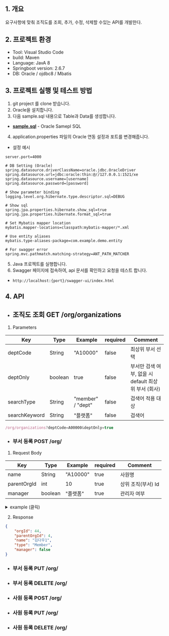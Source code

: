 ## 1. 개요

요구사항에 맞춰 조직도를 조회, 추가, 수정, 삭제할 수있는 API를 개발한다.

## 2. 프로젝트 환경

- Tool: Visual Studio Code
- build: Maven
- Language: JavA 8
- Springboot version: 2.6.7
- DB: Oracle / ojdbc8 / Mbatis 


## 3. 프로젝트 실행 및 테스트 방법

1. git project 를 clone 받습니다.
2. Oracle을 설치합니다.
3. 다음 sample.sql 내용으로 Table과 Data를 생성합니다.
- __[sample.sql](https://github.com/jyos1426/daou-exam/blob/master/sample.sql)__ - Oracle Samepl SQL
4. application.properties 파일의 Oracle 연동 설정과 포트를 변경해줍니다.
- 설정 예시
```
server.port=4000

# DB Setting (Oracle)
spring.datasource.driverClassName=oracle.jdbc.OracleDriver
spring.datasource.url=jdbc:oracle:thin:@//127.0.0.1:1521/xe
spring.datasource.username=[username]
spring.datasource.password=[password]

# Show parameter binding
logging.level.org.hibernate.type.descriptor.sql=DEBUG

# Show sql
spring.jpa.properties.hibernate.show_sql=true
spring.jpa.properties.hibernate.format_sql=true

# Set Mybatis mapper location
mybatis.mapper-locations=classpath:mybatis-mapper/*.xml

# Use entity aliases
mybatis.type-aliases-package=com.example.demo.entity

# For swagger error
spring.mvc.pathmatch.matching-strategy=ANT_PATH_MATCHER
```
5. Java 프로젝트를 실행합니다.
6. Swagger 페이지에 접속하여, api 문서를 확인하고 요청을 테스트 합니다.

- `http://localhost:{port}/swagger-ui/index.html`

## 4. API

- ## 조직도 조회 GET /org/organizations 
1. Parameters

| Key | Type | Example | required |  Comment |
| --- | --- | --- | --- | --- |
| deptCode | String | "A10000" | false | 최상위 부서 선택 |
| deptOnly | boolean | true | false |  부서만 검색 여부, 없을 시 default 최상위 부서 (회사) |
| searchType | String | "member" / "dept" | false  | 검색어 적용 대상 |
| searchKeyword | String | "플랫폼" | false  | 검색어 |

```js
/org/organizations?deptCode=A00000&deptOnly=true
```
- ### 부서 등록 POST /org/

1. Request Body

| Key | Type | Example | required |  Comment |
| --- | --- | --- | --- | --- |
| name | String | "A10000" | true | 사원명 |
| parentOrgId | int | 10 | true | 상위 조직(부서) Id |
| manager | boolean | "플랫폼" | true | 관리자 여부 |

<details><summary>example (클릭)
</summary>

```json
{
    "name": "김다우",
    "parentOrgId": 4,
    "manager": false
}
```
</details>


2. Response
```json
{
    "orgId": 44,
    "parentOrgId": 4,
    "name": "김다우1",
    "type": "Member",
    "manager": false
}
```
- ### 부서 등록 PUT /org/
- ### 부서 등록 DELETE /org/
- ### 사원 등록 POST /org/
- ### 사원 등록 PUT /org/
- ### 사원 등록 DELETE /org/